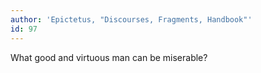 ```yaml
---
author: 'Epictetus, "Discourses, Fragments, Handbook"'
id: 97
---
```


What good and virtuous man can be miserable?
